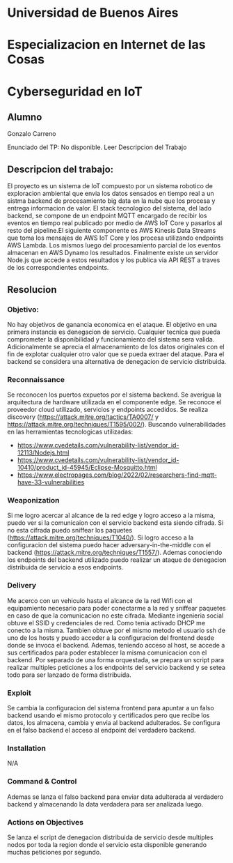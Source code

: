 # Universidad de Buenos Aires
# Especializacion en Internet de las Cosas
# Cyberseguridad en IoT

## Alumno 
Gonzalo Carreno

Enunciado del TP: No disponible. Leer Descripcion del Trabajo

## Descripcion del trabajo:
El proyecto es un sistema de IoT compuesto por un sistema robotico de exploracion ambiental que envia los datos sensados en tiempo real a un sistma backend de procesamiento big data en la nube que los procesa y entrega informacion de valor.
El stack tecnologico del sistema, del lado backend, se compone de un endpoint MQTT encargado de recibir los eventos en tiempo real publicado por medio de AWS IoT Core y pasarlos al resto del pipeline.El siguiente componente es AWS Kinesis Data Streams que toma los mensajes de AWS IoT Core y los procesa utilizando endpoints AWS Lambda. Los mismos luego del procesamiento parcial de los eventos almacenan en AWS Dynamo los resultados. Finalmente existe un servidor Node.js que accede a estos resultados y los publica via API REST a traves de los correspondientes endpoints.

## Resolucion

### Objetivo:
No hay objetivos de ganancia economica en el ataque. El objetivo en una primera instancia es denegacion de servicio. Cualquier tecnica que pueda comprometer la disponibilidad y funcionamiento del sistema sera valida. Adicionalmente se aprecia el almacenamiento de los datos originales con el fin de explotar cualquier otro valor que se pueda extraer del ataque.
Para el backend se considera una alternativa de denegacion de servicio distribuida.

### Reconnaissance
Se reconocen los puertos expuetos por el sistema backend. Se averigua la arquitectura de hardware utilizada en el componente edge. Se reconoce el proveedor cloud utilizado, servicios y endpoints accedidos. Se realiza discovery (https://attack.mitre.org/tactics/TA0007/ y https://attack.mitre.org/techniques/T1595/002/).
Buscando vulnerabilidades en las herramientas tecnologicas utilizadas:
- https://www.cvedetails.com/vulnerability-list/vendor_id-12113/Nodejs.html
- https://www.cvedetails.com/vulnerability-list/vendor_id-10410/product_id-45945/Eclipse-Mosquitto.html
- https://www.electropages.com/blog/2022/02/researchers-find-mqtt-have-33-vulnerabilities

### Weaponization
Si me logro acercar al alcance de la red edge y logro acceso a la misma, puedo ver si la comunicaion con el servicio backend esta siendo cifrada. Si no esta cifrada puedo sniffear los paquetes (https://attack.mitre.org/techniques/T1040/). Si logro acceso a la configuracion del sistema puedo hacer adversary-in-the-middle con el backend (https://attack.mitre.org/techniques/T1557/). Ademas conociendo los endpoints del backend utilizado puedo realizar un ataque de denegacion distribuida de servicio a esos endpoints.  

### Delivery
Me acerco con un vehiculo hasta el alcance de la red Wifi con el equipamiento necesario para poder conectarme a la red y sniffear paquetes en caso de que la comunicacion no este cifrada.
Mediante ingenieria social obtuve el SSID y credenciales de red. Como tenia activado DHCP me conecto a la misma. Tambien obtuve por el mismo metodo el usuario ssh de uno de los hosts y puedo acceder a la configuracion del frontend desde donde se invoca el backend. Ademas, teniendo acceso al host, se accede a sus certificados para poder establecer la misma comunicacion con el backend.
Por separado de una forma orquestada, se prepara un script para realizar multiples peticiones a los endpoints del servicio backend y se setea todo para ser lanzado de forma distribuida.

### Exploit
Se cambia la configuracion del sistema frontend para apuntar a un falso backend usando el mismo protocolo y certificados pero que recibe los datos, los almacena, cambia y envia al backend adulterados. 
Se configura en el falso backend el acceso al endpoint del verdadero backend.

### Installation
N/A

### Command & Control
Ademas se lanza el falso backend para enviar data adulterada al verdadero backend y almacenando la data verdadera para ser analizada luego.

### Actions on Objectives
Se lanza el script de denegacion distribuida de servicio desde multiples nodos por toda la region donde el servicio esta disponible generando muchas peticiones por segundo. 



